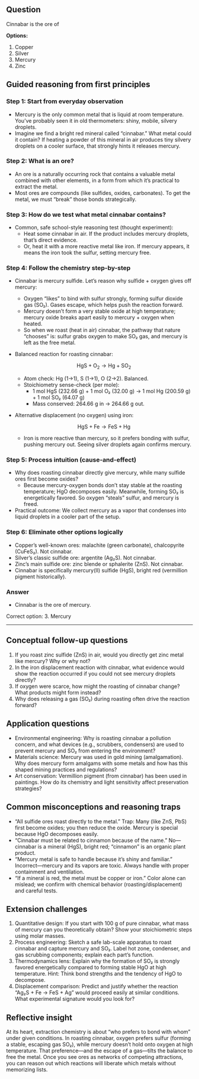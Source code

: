 ## Question
Cinnabar is the ore of

**Options:**

1. Copper
2. Silver
3. Mercury
4. Zinc

## Guided reasoning from first principles

### Step 1: Start from everyday observation
- Mercury is the only common metal that is liquid at room temperature. You’ve probably seen it in old thermometers: shiny, mobile, silvery droplets.
- Imagine we find a bright red mineral called “cinnabar.” What metal could it contain? If heating a powder of this mineral in air produces tiny silvery droplets on a cooler surface, that strongly hints it releases mercury.

### Step 2: What is an ore?
- An ore is a naturally occurring rock that contains a valuable metal combined with other elements, in a form from which it’s practical to extract the metal.
- Most ores are compounds (like sulfides, oxides, carbonates). To get the metal, we must “break” those bonds strategically.

### Step 3: How do we test what metal cinnabar contains?
- Common, safe school-style reasoning test (thought experiment):
  - Heat some cinnabar in air. If the product includes mercury droplets, that’s direct evidence.
  - Or, heat it with a more reactive metal like iron. If mercury appears, it means the iron took the sulfur, setting mercury free.

### Step 4: Follow the chemistry step-by-step
- Cinnabar is mercury sulfide. Let’s reason why sulfide + oxygen gives off mercury:
  - Oxygen “likes” to bind with sulfur strongly, forming sulfur dioxide gas (SO₂). Gases escape, which helps push the reaction forward.
  - Mercury doesn’t form a very stable oxide at high temperature; mercury oxide breaks apart easily to mercury + oxygen when heated.
  - So when we roast (heat in air) cinnabar, the pathway that nature “chooses” is: sulfur grabs oxygen to make SO₂ gas, and mercury is left as the free metal.

- Balanced reaction for roasting cinnabar:
  ```math
  \text{HgS} + \text{O}_2 \rightarrow \text{Hg} + \text{SO}_2
  ```
  - Atom check: Hg (1→1), S (1→1), O (2→2). Balanced.
  - Stoichiometry sense-check (per mole):
    - 1 mol HgS (232.66 g) + 1 mol O₂ (32.00 g) → 1 mol Hg (200.59 g) + 1 mol SO₂ (64.07 g)
    - Mass conserved: 264.66 g in → 264.66 g out.

- Alternative displacement (no oxygen) using iron:
  ```math
  \text{HgS} + \text{Fe} \rightarrow \text{FeS} + \text{Hg}
  ```
  - Iron is more reactive than mercury, so it prefers bonding with sulfur, pushing mercury out. Seeing silver droplets again confirms mercury.

### Step 5: Process intuition (cause-and-effect)
- Why does roasting cinnabar directly give mercury, while many sulfide ores first become oxides?
  - Because mercury-oxygen bonds don’t stay stable at the roasting temperature; HgO decomposes easily. Meanwhile, forming SO₂ is energetically favored. So oxygen “steals” sulfur, and mercury is freed.
- Practical outcome: We collect mercury as a vapor that condenses into liquid droplets in a cooler part of the setup.

### Step 6: Eliminate other options logically
- Copper’s well-known ores: malachite (green carbonate), chalcopyrite (CuFeS₂). Not cinnabar.
- Silver’s classic sulfide ore: argentite (Ag₂S). Not cinnabar.
- Zinc’s main sulfide ore: zinc blende or sphalerite (ZnS). Not cinnabar.
- Cinnabar is specifically mercury(II) sulfide (HgS), bright red (vermillion pigment historically).

### Answer
- Cinnabar is the ore of mercury.

Correct option: 3. Mercury

---

## Conceptual follow-up questions
1. If you roast zinc sulfide (ZnS) in air, would you directly get zinc metal like mercury? Why or why not?
2. In the iron displacement reaction with cinnabar, what evidence would show the reaction occurred if you could not see mercury droplets directly?
3. If oxygen were scarce, how might the roasting of cinnabar change? What products might form instead?
4. Why does releasing a gas (SO₂) during roasting often drive the reaction forward?

## Application questions
- Environmental engineering: Why is roasting cinnabar a pollution concern, and what devices (e.g., scrubbers, condensers) are used to prevent mercury and SO₂ from entering the environment?
- Materials science: Mercury was used in gold mining (amalgamation). Why does mercury form amalgams with some metals and how has this shaped mining practices and regulations?
- Art conservation: Vermillion pigment (from cinnabar) has been used in paintings. How do its chemistry and light sensitivity affect preservation strategies?

## Common misconceptions and reasoning traps
- “All sulfide ores roast directly to the metal.” Trap: Many (like ZnS, PbS) first become oxides; you then reduce the oxide. Mercury is special because HgO decomposes easily.
- “Cinnabar must be related to cinnamon because of the name.” No—cinnabar is a mineral (HgS), bright red; “cinnamon” is an organic plant product.
- “Mercury metal is safe to handle because it’s shiny and familiar.” Incorrect—mercury and its vapors are toxic. Always handle with proper containment and ventilation.
- “If a mineral is red, the metal must be copper or iron.” Color alone can mislead; we confirm with chemical behavior (roasting/displacement) and careful tests.

## Extension challenges
1. Quantitative design: If you start with 100 g of pure cinnabar, what mass of mercury can you theoretically obtain? Show your stoichiometric steps using molar masses.
2. Process engineering: Sketch a safe lab-scale apparatus to roast cinnabar and capture mercury and SO₂. Label hot zone, condenser, and gas scrubbing components; explain each part’s function.
3. Thermodynamics lens: Explain why the formation of SO₂ is strongly favored energetically compared to forming stable HgO at high temperature. Hint: Think bond strengths and the tendency of HgO to decompose.
4. Displacement comparison: Predict and justify whether the reaction “Ag₂S + Fe → FeS + Ag” would proceed easily at similar conditions. What experimental signature would you look for?

## Reflective insight
At its heart, extraction chemistry is about “who prefers to bond with whom” under given conditions. In roasting cinnabar, oxygen prefers sulfur (forming a stable, escaping gas SO₂), while mercury doesn’t hold onto oxygen at high temperature. That preference—and the escape of a gas—tilts the balance to free the metal. Once you see ores as networks of competing attractions, you can reason out which reactions will liberate which metals without memorizing lists.